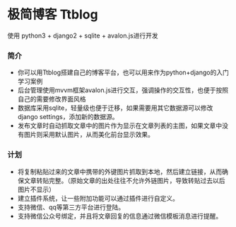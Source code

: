 # 极简博客 Ttblog
使用 python3 + django2 + sqlite + avalon.js进行开发  
### 简介
* 你可以用Ttblog搭建自己的博客平台，也可以用来作为python+django的入门学习案例  
* 后台管理使用mvvm框架avalon.js进行交互，强调操作的交互性，也便于按照自己的需要修改界面风格
* 数据库采用sqlite，轻量级也便于迁移，如果需要用其它数据源可以修改django settings，添加新的数据源。  
* 发布文章时自动抓取文章中的图片作为显示在文章列表的主图，如果文章中没有图片则采用默认图片，从而美化前台显示效果。  
### 计划
* 将复制粘贴过来的文章中携带的外键图片抓取到本地，然后建立链接，从而确保文章转贴完整。（原始文章的出处往往不允许外链图片，导致转贴过去以后图片不显示）
* 建立插件系统，让一些附加功能可以通过插件进行自定义。  
* 支持微信、qq等第三方平台进行登陆。 
* 支持微信公众号绑定，并且将文章回复的信息通过微信模板消息进行提醒。  
